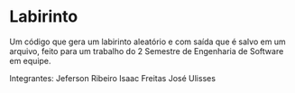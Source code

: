 # Labirinto
Um código que gera um labirinto aleatório e com saída que é salvo em um arquivo, feito para um trabalho do 2 Semestre de Engenharia de Software em equipe.

Integrantes:
Jeferson Ribeiro
Isaac Freitas
José Ulisses
